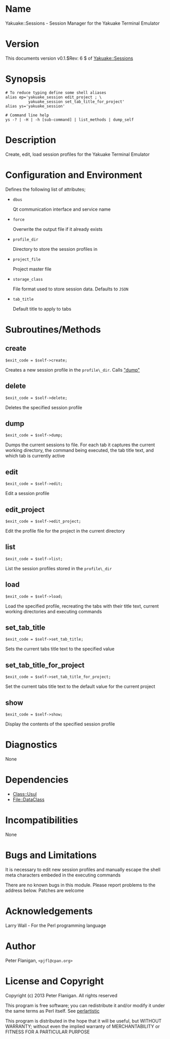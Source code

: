 # Name

Yakuake::Sessions - Session Manager for the Yakuake Terminal Emulator

# Version

This documents version v0.1.$Rev: 6 $ of [Yakuake::Sessions](https://metacpan.org/module/Yakuake::Sessions)

# Synopsis

    # To reduce typing define some shell aliases
    alias ep='yakuake_session edit_project ; \
              yakuake_session set_tab_title_for_project'
    alias ys='yakuake_session'

    # Command line help
    ys -? | -H | -h [sub-command] | list_methods | dump_self

# Description

Create, edit, load session profiles for the Yakuake Terminal Emulator

# Configuration and Environment

Defines the following list of attributes;

- `dbus`

    Qt communication interface and service name

- `force`

    Overwrite the output file if it already exists

- `profile_dir`

    Directory to store the session profiles in

- `project_file`

    Project master file

- `storage_class`

    File format used to store session data. Defaults to `JSON`

- `tab_title`

    Default title to apply to tabs

# Subroutines/Methods

## create

    $exit_code = $self->create;

Creates a new session profile in the `profile\_dir`. Calls ["dump"](#dump)

## delete

    $exit_code = $self->delete;

Deletes the specified session profile

## dump

    $exit_code = $self->dump;

Dumps the current sessions to file. For each tab it captures the
current working directory, the command being executed, the tab title text,
and which tab is currently active

## edit

    $exit_code = $self->edit;

Edit a session profile

## edit\_project

    $exit_code = $self->edit_project;

Edit the profile file for the project in the current directory

## list

    $exit_code = $self->list;

List the session profiles stored in the `profile\_dir`

## load

    $exit_code = $self->load;

Load the specified profile, recreating the tabs with their title text,
current working directories and executing commands

## set\_tab\_title

    $exit_code = $self->set_tab_title;

Sets the current tabs title text to the specified value

## set\_tab\_title\_for\_project

    $exit_code = $self->set_tab_title_for_project;

Set the current tabs title text to the default value for the current project

## show

    $exit_code = $self->show;

Display the contents of the specified session profile

# Diagnostics

None

# Dependencies

- [Class::Usul](https://metacpan.org/module/Class::Usul)
- [File::DataClass](https://metacpan.org/module/File::DataClass)

# Incompatibilities

None

# Bugs and Limitations

It is necessary to edit new session profiles and manually escape the shell
meta characters embeded in the executing commands

There are no known bugs in this module.
Please report problems to the address below.
Patches are welcome

# Acknowledgements

Larry Wall - For the Perl programming language

# Author

Peter Flanigan, `<pjfl@cpan.org>`

# License and Copyright

Copyright (c) 2013 Peter Flanigan. All rights reserved

This program is free software; you can redistribute it and/or modify it
under the same terms as Perl itself. See [perlartistic](https://metacpan.org/module/perlartistic)

This program is distributed in the hope that it will be useful,
but WITHOUT WARRANTY; without even the implied warranty of
MERCHANTABILITY or FITNESS FOR A PARTICULAR PURPOSE
